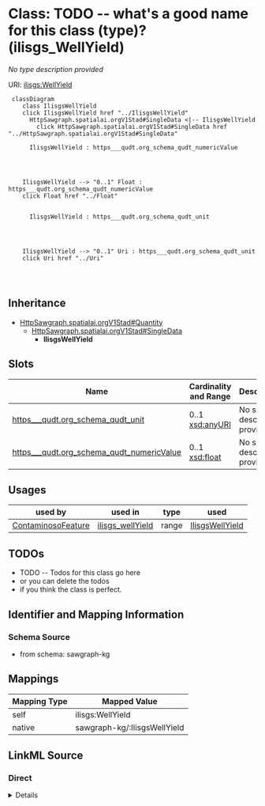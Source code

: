 

# Class: TODO -- what's a good name for this class (type)? (ilisgs_WellYield)


_No type description provided_





URI: [ilisgs:WellYield](http://sawgraph.spatialai.org/v1/il-isgs#WellYield)






```mermaid
 classDiagram
    class IlisgsWellYield
    click IlisgsWellYield href "../IlisgsWellYield"
      HttpSawgraph.spatialai.orgV1Stad#SingleData <|-- IlisgsWellYield
        click HttpSawgraph.spatialai.orgV1Stad#SingleData href "../HttpSawgraph.spatialai.orgV1Stad#SingleData"
      
      IlisgsWellYield : https___qudt.org_schema_qudt_numericValue
        
          
    
    
    IlisgsWellYield --> "0..1" Float : https___qudt.org_schema_qudt_numericValue
    click Float href "../Float"

        
      IlisgsWellYield : https___qudt.org_schema_qudt_unit
        
          
    
    
    IlisgsWellYield --> "0..1" Uri : https___qudt.org_schema_qudt_unit
    click Uri href "../Uri"

        
      
```





## Inheritance
* [HttpSawgraph.spatialai.orgV1Stad#Quantity](../classes/HttpSawgraph.spatialai.orgV1Stad#Quantity.md)
    * [HttpSawgraph.spatialai.orgV1Stad#SingleData](../classes/HttpSawgraph.spatialai.orgV1Stad#SingleData.md)
        * **IlisgsWellYield**



## Slots

| Name | Cardinality and Range | Description | Inheritance |
| ---  | --- | --- | --- |
| [https___qudt.org_schema_qudt_unit](../slots/https___qudt.org_schema_qudt_unit.md) | 0..1 <br/> [xsd:anyURI](http://www.w3.org/2001/XMLSchema#anyURI) | No slot description provided | direct |
| [https___qudt.org_schema_qudt_numericValue](../slots/https___qudt.org_schema_qudt_numericValue.md) | 0..1 <br/> [xsd:float](http://www.w3.org/2001/XMLSchema#float) | No slot description provided | direct |





## Usages

| used by | used in | type | used |
| ---  | --- | --- | --- |
| [ContaminosoFeature](../classes/ContaminosoFeature.md) | [ilisgs_wellYield](../slots/ilisgs_wellYield.md) | range | [IlisgsWellYield](../classes/IlisgsWellYield.md) |






## TODOs

* TODO -- Todos for this class go here
* or you can delete the todos
* if you think the class is perfect.

## Identifier and Mapping Information







### Schema Source


* from schema: sawgraph-kg




## Mappings

| Mapping Type | Mapped Value |
| ---  | ---  |
| self | ilisgs:WellYield |
| native | sawgraph-kg/:IlisgsWellYield |







## LinkML Source

<!-- TODO: investigate https://stackoverflow.com/questions/37606292/how-to-create-tabbed-code-blocks-in-mkdocs-or-sphinx -->

### Direct

<details>
```yaml
name: ilisgs_WellYield
description: No type description provided
title: TODO -- what's a good name for this class (type)?
todos:
- TODO -- Todos for this class go here
- or you can delete the todos
- if you think the class is perfect.
notes:
- Class with 265368 occurences.
from_schema: sawgraph-kg
rank: 1000
is_a: http___sawgraph.spatialai.org_v1_stad#SingleData
slots:
- https___qudt.org_schema_qudt_unit
- https___qudt.org_schema_qudt_numericValue
class_uri: ilisgs:WellYield

```
</details>

### Induced

<details>
```yaml
name: ilisgs_WellYield
description: No type description provided
title: TODO -- what's a good name for this class (type)?
todos:
- TODO -- Todos for this class go here
- or you can delete the todos
- if you think the class is perfect.
notes:
- Class with 265368 occurences.
from_schema: sawgraph-kg
rank: 1000
is_a: http___sawgraph.spatialai.org_v1_stad#SingleData
attributes:
  https___qudt.org_schema_qudt_unit:
    name: https___qudt.org_schema_qudt_unit
    description: No slot description provided
    title: No slot description provided
    todos:
    - TODO -- Todos for this slot go here
    - or you can delete the todos
    - if you think the class is perfect.
    comments:
    - 265368 occurrences with subject type ilisgs_WellYield and object type uri.
    - 733 occurrences with subject type http___sawgraph.spatialai.org_v1_stad#Quantity
      and object type uri.
    - 21 occurrences with subject type ussdwis_Amount and object type uri.
    examples:
    - value: http://sawgraph.spatialai.org/v1/il-isgs-data#d.ISGS-Well.Yield.120010000300
        https://qudt.org/schema/qudt/unit https://qudt.org/vocab/unit/GAL_US-PER-MIN
    - value: http://sawgraph.spatialai.org/v1/us-epa-ghg#d.Amount.GHGFacility-1006665.Year-2011.Chemical-2_2_3_3_4-PENTAFLUORO-4-_TRIFLUOROMETHYL_-OXETANE.Chemical-2_2_3_3_4-PENTAFLUORO-4-_TRIFLUOROMETHYL_-OXETANE
        https://qudt.org/schema/qudt/unit https://qudt.org/schema/qudt/TON_Metric
    - value: http://sawgraph.spatialai.org/v1/us-sdwis-data#d.Amount.ME0000185.Sample-04262022.Chemical-PFOA-PFOS-PFHxS-PFNA-PFHpA-PFDA
        https://qudt.org/schema/qudt/unit https://qudt.org/schema/qudt/NanoGM-PER-L
    from_schema: sawgraph-kg
    rank: 1000
    slot_uri: https://qudt.org/schema/qudt/unit
    alias: https___qudt.org_schema_qudt_unit
    owner: ilisgs_WellYield
    domain_of:
    - http___sawgraph.spatialai.org_v1_stad#Quantity
    - ilisgs_WellYield
    - ussdwis_Amount
    range: uri
  https___qudt.org_schema_qudt_numericValue:
    name: https___qudt.org_schema_qudt_numericValue
    description: No slot description provided
    title: No slot description provided
    todos:
    - TODO -- Todos for this slot go here
    - or you can delete the todos
    - if you think the class is perfect.
    comments:
    - 376687 occurrences with subject type ilisgs_WellDepthInFt and object type float.
    - 265368 occurrences with subject type ilisgs_WellYield and object type float.
    - 733 occurrences with subject type http___sawgraph.spatialai.org_v1_stad#Quantity
      and object type float.
    - 22 occurrences with subject type ussdwis_Amount and object type float.
    examples:
    - value: http://sawgraph.spatialai.org/v1/il-isgs-data#d.ISGS-Well.Depth.120010000300
        https://qudt.org/schema/qudt/numericValue 20.0
    - value: http://sawgraph.spatialai.org/v1/il-isgs-data#d.ISGS-Well.Yield.120010000300
        https://qudt.org/schema/qudt/numericValue 0.0
    - value: http://sawgraph.spatialai.org/v1/us-epa-ghg#d.Amount.GHGFacility-1006665.Year-2011.Chemical-2_2_3_3_4-PENTAFLUORO-4-_TRIFLUOROMETHYL_-OXETANE.Chemical-2_2_3_3_4-PENTAFLUORO-4-_TRIFLUOROMETHYL_-OXETANE
        https://qudt.org/schema/qudt/numericValue 0.311139058
    - value: http://sawgraph.spatialai.org/v1/us-sdwis-data#d.Amount.ME0000185.Sample-04262022.Chemical-PFOA-PFOS-PFHxS-PFNA-PFHpA-PFDA
        https://qudt.org/schema/qudt/numericValue 49.14
    from_schema: sawgraph-kg
    rank: 1000
    slot_uri: https://qudt.org/schema/qudt/numericValue
    alias: https___qudt.org_schema_qudt_numericValue
    owner: ilisgs_WellYield
    domain_of:
    - http___sawgraph.spatialai.org_v1_stad#Quantity
    - ilisgs_WellDepthInFt
    - ilisgs_WellYield
    - ussdwis_Amount
    range: float
class_uri: ilisgs:WellYield

```
</details>
